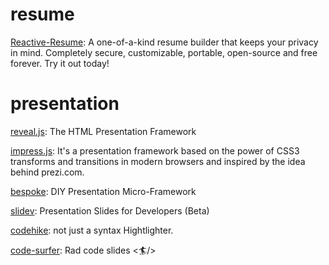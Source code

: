 # resume

[Reactive-Resume](https://github.com/AmruthPillai/Reactive-Resume): A one-of-a-kind resume builder that keeps your privacy in mind. Completely secure, customizable, portable, open-source and free forever. Try it out today!

# presentation

[reveal.js](https://github.com/hakimel/reveal.js): The HTML Presentation Framework

[impress.js](https://github.com/impress/impress.js): It's a presentation framework based on the power of CSS3 transforms and transitions in modern browsers and inspired by the idea behind prezi.com.

[bespoke](https://github.com/bespokejs/bespoke): DIY Presentation Micro-Framework

[slidev](https://github.com/slidevjs/slidev): Presentation Slides for Developers (Beta)

[codehike](https://github.com/code-hike/codehike): not just a syntax Hightlighter.

[code-surfer](https://github.com/pomber/code-surfer): Rad code slides <🏄/>

